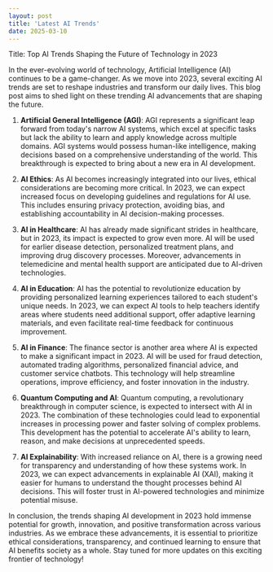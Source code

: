 ```yaml
---
layout: post
title: 'Latest AI Trends'
date: 2025-03-10
---
```

 Title: Top AI Trends Shaping the Future of Technology in 2023

In the ever-evolving world of technology, Artificial Intelligence (AI) continues to be a game-changer. As we move into 2023, several exciting AI trends are set to reshape industries and transform our daily lives. This blog post aims to shed light on these trending AI advancements that are shaping the future.

1. **Artificial General Intelligence (AGI)**: AGI represents a significant leap forward from today's narrow AI systems, which excel at specific tasks but lack the ability to learn and apply knowledge across multiple domains. AGI systems would possess human-like intelligence, making decisions based on a comprehensive understanding of the world. This breakthrough is expected to bring about a new era in AI development.

2. **AI Ethics**: As AI becomes increasingly integrated into our lives, ethical considerations are becoming more critical. In 2023, we can expect increased focus on developing guidelines and regulations for AI use. This includes ensuring privacy protection, avoiding bias, and establishing accountability in AI decision-making processes.

3. **AI in Healthcare**: AI has already made significant strides in healthcare, but in 2023, its impact is expected to grow even more. AI will be used for earlier disease detection, personalized treatment plans, and improving drug discovery processes. Moreover, advancements in telemedicine and mental health support are anticipated due to AI-driven technologies.

4. **AI in Education**: AI has the potential to revolutionize education by providing personalized learning experiences tailored to each student's unique needs. In 2023, we can expect AI tools to help teachers identify areas where students need additional support, offer adaptive learning materials, and even facilitate real-time feedback for continuous improvement.

5. **AI in Finance**: The finance sector is another area where AI is expected to make a significant impact in 2023. AI will be used for fraud detection, automated trading algorithms, personalized financial advice, and customer service chatbots. This technology will help streamline operations, improve efficiency, and foster innovation in the industry.

6. **Quantum Computing and AI**: Quantum computing, a revolutionary breakthrough in computer science, is expected to intersect with AI in 2023. The combination of these technologies could lead to exponential increases in processing power and faster solving of complex problems. This development has the potential to accelerate AI's ability to learn, reason, and make decisions at unprecedented speeds.

7. **AI Explainability**: With increased reliance on AI, there is a growing need for transparency and understanding of how these systems work. In 2023, we can expect advancements in explainable AI (XAI), making it easier for humans to understand the thought processes behind AI decisions. This will foster trust in AI-powered technologies and minimize potential misuse.

In conclusion, the trends shaping AI development in 2023 hold immense potential for growth, innovation, and positive transformation across various industries. As we embrace these advancements, it is essential to prioritize ethical considerations, transparency, and continued learning to ensure that AI benefits society as a whole. Stay tuned for more updates on this exciting frontier of technology!

